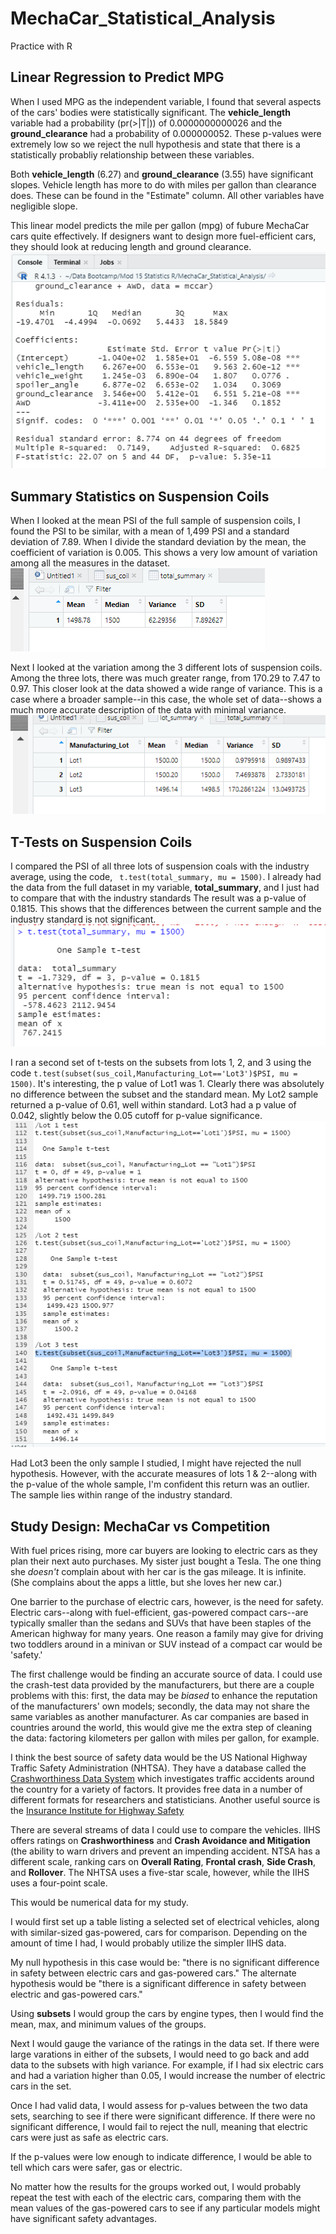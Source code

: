 # MechaCar_Statistical_Analysis
Practice with R

## Linear Regression to Predict MPG
When I used MPG as the independent variable, I found that several aspects of the cars' bodies were statistically significant. The **vehicle_length** variable had a probability (pr(>|T|)) of 0.0000000000026 and the **ground_clearance** had a probability of 0.000000052. These p-values were extremely low so we reject the null hypothesis and state that there is a statistically probabliy relationship between these variables.

Both **vehicle_length** (6.27) and **ground_clearance** (3.55) have significant slopes. Vehicle length has more to do with miles per gallon than clearance does. These can be found in the "Estimate" column. All other variables have negligible slope.

This linear model predicts the mile per gallon (mpg) of fubure MechaCar cars quite effectively. If designers want to design more fuel-efficient cars, they should look at reducing length and ground clearance.
![MPG and other aspects of body style](https://github.com/JDittes/MechaCar_Statistical_Analysis/blob/main/deliverable_1.png)

## Summary Statistics on Suspension Coils
When I looked at the mean PSI of the full sample of suspension coils, I found the PSI to be similar, with a mean of 1,499 PSI and a standard deviation of 7.89. When I divide the standard deviation by the mean, the coefficient of variation is 0.005. This shows a very low amount of variation among all the measures in the dataset.
![Summary of all coils](https://github.com/JDittes/MechaCar_Statistical_Analysis/blob/main/d2_total_summary.png)

Next I looked at the variation among the 3 different lots of suspension coils. Among the three lots, there was much greater range, from 170.29 to 7.47 to 0.97.  This closer look at the data showed a wide range of variance. This is a case where a broader sample--in this case, the whole set of data--shows a much more accurate description of the data with minimal variance. 
![Lot summaries](https://github.com/JDittes/MechaCar_Statistical_Analysis/blob/main/d2_lot_summary.png)

## T-Tests on Suspension Coils
I compared the PSI of all three lots of suspension coals with the industry average, using the code, ``` t.test(total_summary, mu = 1500)```. I already had the data from the full dataset in my variable, **total_summary**, and I just had to compare that with the industry standards
The result was a p-value of 0.1815. This shows that the differences between the current sample and the industry standard is not significant.
![T-test results](https://github.com/JDittes/MechaCar_Statistical_Analysis/blob/main/d3_ttest.png)

I ran a second set of t-tests on the subsets from lots 1, 2, and 3 using the code ```t.test(subset(sus_coil,Manufacturing_Lot=='Lot3')$PSI, mu = 1500)```. It's interesting, the p value of Lot1 was 1. Clearly there was absolutely no difference between the subset and the standard mean. My Lot2 sample returned a p-value of 0.61, well within standard. Lot3 had a p value of 0.042, slightly below the 0.05 cutoff for p-value significance.
![T-tests for samples](https://github.com/JDittes/MechaCar_Statistical_Analysis/blob/main/d3__sample_ttests.png)

Had Lot3 been the only sample I studied, I might have rejected the null hypothesis. However, with the accurate measures of lots 1 & 2--along with the p-value of the whole sample, I'm confident this return was an outlier. The sample lies within range of the industry standard.

## Study Design: MechaCar vs Competition
With fuel prices rising, more car buyers are looking to electric cars as they plan their next auto purchases. My sister just bought a Tesla. The one thing she _doesn't_ complain about with her car is the gas mileage. It is infinite. (She complains about the apps a little, but she loves her new car.)

One barrier to the purchase of electric cars, however, is the need for safety. Electric cars--along with fuel-efficient, gas-powered compact cars--are typically smaller than the sedans and SUVs that have been staples of the American highway for many years. One reason a family may give for driving two toddlers around in a minivan or SUV instead of a compact car would be 'safety.'

The first challenge would be finding an accurate source of data. I could use the crash-test data provided by the manufacturers, but there are a couple problems with this: first, the data may be _biased_ to enhance the reputation of the manufacturers' own models; secondly, the data may not share the same variables as another manufacturer. As car companies are based in countries around the world, this would give me the extra step of cleaning the data: factoring kilometers per gallon with miles per gallon, for example.

I think the best source of safety data would be the US National Highway Traffic Safety Administration (NHTSA). They have a database called the [Crashworthiness Data System](https://www.nhtsa.gov/national-automotive-sampling-system/crashworthiness-data-system) which investigates traffic accidents around the country for a variety of factors. It provides free data in a number of different formats for researchers and statisticians. Another useful source is the [Insurance Institute for Highway Safety](https://www.iihs.org/)

There are several streams of data I could use to compare the vehicles. IIHS offers ratings on **Crashworthiness** and **Crash Avoidance and Mitigation** (the ability to warn drivers and prevent an impending accident.  NTSA has a different scale, ranking cars on **Overall Rating**, **Frontal crash**, **Side Crash**, and **Rollover**. The NHTSA uses a five-star scale, however, while the IIHS uses a four-point scale.

This would be numerical data for my study.

I would first set up a table listing a selected set of electrical vehicles, along with similar-sized gas-powered, cars for comparison. Depending on the amount of time I had, I would probably utilize the simpler IIHS data.

My null hypothesis in this case would be: "there is no significant difference in safety between electric cars and gas-powered cars." The alternate hypothesis would be "there is a significant difference in safety between electric and gas-powered cars."

Using **subsets** I would group the cars by engine types, then I would find the mean, max, and minimum values of the groups. 

Next I would gauge the variance of the ratings in the data set. If there were large varations in either of the subsets, I would need to go back and add data to the subsets with high variance. For example, if I had six electric cars and had a variation higher than 0.05, I would increase the number of electric cars in the set.

Once I had valid data, I would assess for p-values between the two data sets, searching to see if there were significant difference. If there were no significant difference, I would fail to reject the null, meaning that electric cars were just as safe as electric cars. 

If the p-values were low enough to indicate difference, I would be able to tell which cars were safer, gas or electric.

No matter how the results for the groups worked out, I would probably repeat the test with each of the electric cars, comparing them with the mean values of the gas-powered cars to see if any particular models might have significant safety advantages.
